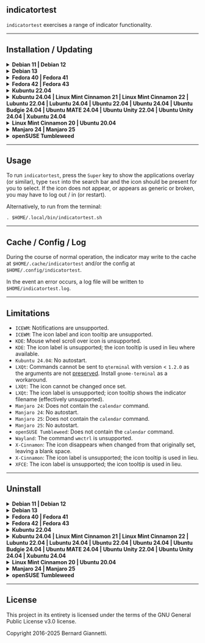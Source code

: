 indicatortest
---

`indicatortest` exercises a range of indicator functionality.


---
Installation / Updating
-----------------------

<details><summary><b>Debian 11 | Debian 12</b></summary>

1. Install operating system packages:

    ```
    sudo apt-get -y install calendar fortune-mod fortunes gir1.2-ayatanaappindicator3-0.1 gnome-shell-extension-appindicator libcairo2-dev libgirepository1.0-dev libnotify-bin pulseaudio-utils python3-pip python3-venv wl-clipboard wmctrl
    ```

2. Create a `Python3` virtual environment at `$HOME/.local/venv_indicators` and install `indicatortest`, including icons, .desktop and run script:
    ```
    indicator=indicatortest && \
    venv=$HOME/.local/venv_indicators && \
    if [ ! -d ${venv} ]; then python3 -m venv ${venv}; fi && \
    . ${venv}/bin/activate && \
    python3 -m pip install --upgrade PyGObject\<=3.50.0 https://github.com/iconindicators/appindicators/releases/download/1.0/indicatortest-1.0.17-py3-none-any.whl && \
    deactivate && \
    . $(ls -d ${venv}/lib/python3.* | head -1)/site-packages/${indicator}/platform/linux/install.sh ${venv}
    ```
3. For the `appindicator` extension to take effect, log out / in (or restart) and in a terminal run:
    ```
    gnome-extensions enable ubuntu-appindicators@ubuntu.com
    ```

</details>

<details><summary><b>Debian 13</b></summary>

1. Install operating system packages:

    ```
    sudo apt-get -y install calendar fortune-mod fortunes gir1.2-ayatanaappindicator3-0.1 gnome-shell-extension-appindicator libcairo2-dev libgirepository-2.0-dev libnotify-bin pulseaudio-utils python3-pip python3-venv wl-clipboard wmctrl
    ```

2. Create a `Python3` virtual environment at `$HOME/.local/venv_indicators` and install `indicatortest`, including icons, .desktop and run script:
    ```
    indicator=indicatortest && \
    venv=$HOME/.local/venv_indicators && \
    if [ ! -d ${venv} ]; then python3 -m venv ${venv}; fi && \
    . ${venv}/bin/activate && \
    python3 -m pip install --upgrade PyGObject https://github.com/iconindicators/appindicators/releases/download/1.0/indicatortest-1.0.17-py3-none-any.whl && \
    deactivate && \
    . $(ls -d ${venv}/lib/python3.* | head -1)/site-packages/${indicator}/platform/linux/install.sh ${venv}
    ```
3. For the `appindicator` extension to take effect, log out / in (or restart) and in a terminal run:
    ```
    gnome-extensions enable ubuntu-appindicators@ubuntu.com
    ```

</details>

<details><summary><b>Fedora 40 | Fedora 41</b></summary>

1. Install operating system packages:

    ```
    sudo dnf -y install cairo-gobject-devel calendar fortune-mod gcc gobject-introspection-devel libappindicator-gtk3 pulseaudio-utils python3-devel python3-pip wl-clipboard wmctrl
    ```

2. Create a `Python3` virtual environment at `$HOME/.local/venv_indicators` and install `indicatortest`, including icons, .desktop and run script:
    ```
    indicator=indicatortest && \
    venv=$HOME/.local/venv_indicators && \
    if [ ! -d ${venv} ]; then python3 -m venv ${venv}; fi && \
    . ${venv}/bin/activate && \
    python3 -m pip install --upgrade PyGObject https://github.com/iconindicators/appindicators/releases/download/1.0/indicatortest-1.0.17-py3-none-any.whl && \
    deactivate && \
    . $(ls -d ${venv}/lib/python3.* | head -1)/site-packages/${indicator}/platform/linux/install.sh ${venv}
    ```
3. Install the `GNOME Shell` `AppIndicator and KStatusNotifierItem Support` [extension](https://extensions.gnome.org/extension/615/appindicator-support).

</details>

<details><summary><b>Fedora 42 | Fedora 43</b></summary>

1. Install operating system packages:

    ```
    sudo dnf -y install cairo-gobject-devel calendar fortune-mod gcc gobject-introspection-devel libappindicator-gtk3 python3-devel python3-pip wl-clipboard wmctrl
    ```

2. Create a `Python3` virtual environment at `$HOME/.local/venv_indicators` and install `indicatortest`, including icons, .desktop and run script:
    ```
    indicator=indicatortest && \
    venv=$HOME/.local/venv_indicators && \
    if [ ! -d ${venv} ]; then python3 -m venv ${venv}; fi && \
    . ${venv}/bin/activate && \
    python3 -m pip install --upgrade PyGObject https://github.com/iconindicators/appindicators/releases/download/1.0/indicatortest-1.0.17-py3-none-any.whl && \
    deactivate && \
    . $(ls -d ${venv}/lib/python3.* | head -1)/site-packages/${indicator}/platform/linux/install.sh ${venv}
    ```
3. Install the `GNOME Shell` `AppIndicator and KStatusNotifierItem Support` [extension](https://extensions.gnome.org/extension/615/appindicator-support).

</details>

<details><summary><b>Kubuntu 22.04</b></summary>

1. Install operating system packages:

    ```
    sudo apt-get -y install calendar fortune-mod fortunes gir1.2-ayatanaappindicator3-0.1 libcairo2-dev libgirepository1.0-dev libnotify-bin pulseaudio-utils python3-pip python3-venv wl-clipboard wmctrl
    ```

2. Create a `Python3` virtual environment at `$HOME/.local/venv_indicators` and install `indicatortest`, including icons, .desktop and run script:
    ```
    indicator=indicatortest && \
    venv=$HOME/.local/venv_indicators && \
    if [ ! -d ${venv} ]; then python3 -m venv ${venv}; fi && \
    . ${venv}/bin/activate && \
    python3 -m pip install --upgrade PyGObject\<=3.50.0 https://github.com/iconindicators/appindicators/releases/download/1.0/indicatortest-1.0.17-py3-none-any.whl && \
    deactivate && \
    . $(ls -d ${venv}/lib/python3.* | head -1)/site-packages/${indicator}/platform/linux/install.sh ${venv}
    ```
3. Install the `GNOME Shell` `AppIndicator and KStatusNotifierItem Support` [extension](https://extensions.gnome.org/extension/615/appindicator-support).

</details>

<details><summary><b>Kubuntu 24.04 | Linux Mint Cinnamon 21 | Linux Mint Cinnamon 22 | Lubuntu 22.04 | Lubuntu 24.04 | Ubuntu 22.04 | Ubuntu 24.04 | Ubuntu Budgie 24.04 | Ubuntu MATE 24.04 | Ubuntu Unity 22.04 | Ubuntu Unity 24.04 | Xubuntu 24.04</b></summary>

1. Install operating system packages:

    ```
    sudo apt-get -y install calendar fortune-mod fortunes gir1.2-ayatanaappindicator3-0.1 libcairo2-dev libgirepository1.0-dev libnotify-bin pulseaudio-utils python3-pip python3-venv wl-clipboard wmctrl
    ```

2. Create a `Python3` virtual environment at `$HOME/.local/venv_indicators` and install `indicatortest`, including icons, .desktop and run script:
    ```
    indicator=indicatortest && \
    venv=$HOME/.local/venv_indicators && \
    if [ ! -d ${venv} ]; then python3 -m venv ${venv}; fi && \
    . ${venv}/bin/activate && \
    python3 -m pip install --upgrade PyGObject\<=3.50.0 https://github.com/iconindicators/appindicators/releases/download/1.0/indicatortest-1.0.17-py3-none-any.whl && \
    deactivate && \
    . $(ls -d ${venv}/lib/python3.* | head -1)/site-packages/${indicator}/platform/linux/install.sh ${venv}
    ```
</details>

<details><summary><b>Linux Mint Cinnamon 20 | Ubuntu 20.04</b></summary>

1. Install operating system packages:

    ```
    sudo apt-get -y install fortune-mod fortunes gir1.2-ayatanaappindicator3-0.1 libcairo2-dev libgirepository1.0-dev libnotify-bin pulseaudio-utils python3-pip python3-venv wl-clipboard wmctrl
    ```

2. Create a `Python3` virtual environment at `$HOME/.local/venv_indicators` and install `indicatortest`, including icons, .desktop and run script:
    ```
    indicator=indicatortest && \
    venv=$HOME/.local/venv_indicators && \
    if [ ! -d ${venv} ]; then python3 -m venv ${venv}; fi && \
    . ${venv}/bin/activate && \
    python3 -m pip install --upgrade PyGObject\<=3.50.0 https://github.com/iconindicators/appindicators/releases/download/1.0/indicatortest-1.0.17-py3-none-any.whl && \
    deactivate && \
    . $(ls -d ${venv}/lib/python3.* | head -1)/site-packages/${indicator}/platform/linux/install.sh ${venv}
    ```
</details>

<details><summary><b>Manjaro 24 | Manjaro 25</b></summary>

1. Install operating system packages:

    ```
    sudo pacman -S --noconfirm cairo fortune-mod gcc libayatana-appindicator pkgconf wl-clipboard wmctrl
    ```

2. Create a `Python3` virtual environment at `$HOME/.local/venv_indicators` and install `indicatortest`, including icons, .desktop and run script:
    ```
    indicator=indicatortest && \
    venv=$HOME/.local/venv_indicators && \
    if [ ! -d ${venv} ]; then python3 -m venv ${venv}; fi && \
    . ${venv}/bin/activate && \
    python3 -m pip install --upgrade PyGObject https://github.com/iconindicators/appindicators/releases/download/1.0/indicatortest-1.0.17-py3-none-any.whl && \
    deactivate && \
    . $(ls -d ${venv}/lib/python3.* | head -1)/site-packages/${indicator}/platform/linux/install.sh ${venv}
    ```
</details>

<details><summary><b>openSUSE Tumbleweed</b></summary>

1. Install operating system packages:

    ```
    sudo zypper install -y cairo-devel fortune gcc gobject-introspection-devel python3-devel typelib-1_0-AyatanaAppIndicator3-0_1 wl-clipboard
    ```

2. Create a `Python3` virtual environment at `$HOME/.local/venv_indicators` and install `indicatortest`, including icons, .desktop and run script:
    ```
    indicator=indicatortest && \
    venv=$HOME/.local/venv_indicators && \
    if [ ! -d ${venv} ]; then python3 -m venv ${venv}; fi && \
    . ${venv}/bin/activate && \
    python3 -m pip install --upgrade PyGObject https://github.com/iconindicators/appindicators/releases/download/1.0/indicatortest-1.0.17-py3-none-any.whl && \
    deactivate && \
    . $(ls -d ${venv}/lib/python3.* | head -1)/site-packages/${indicator}/platform/linux/install.sh ${venv}
    ```
3. Install the `GNOME Shell` `AppIndicator and KStatusNotifierItem Support` [extension](https://extensions.gnome.org/extension/615/appindicator-support).

</details>



---
Usage
-----

To run `indicatortest`, press the `Super` key to show the applications overlay (or similar), type `test` into the search bar and the icon should be present for you to select.  If the icon does not appear, or appears as generic or broken, you may have to log out / in (or restart).

Alternatively, to run from the terminal:

```. $HOME/.local/bin/indicatortest.sh```



---
Cache / Config / Log
--------------------

During the course of normal operation, the indicator may write to the cache at `$HOME/.cache/indicatortest` and/or the config at `$HOME/.config/indicatortest`.

In the event an error occurs, a log file will be written to `$HOME/indicatortest.log`.



---
Limitations
-----------

- `ICEWM`: Notifications are unsupported.
- `ICEWM`: The icon label and icon tooltip are unsupported.
- `KDE`: Mouse wheel scroll over icon is unsupported.
- `KDE`: The icon label is unsupported; the icon tooltip is used in lieu where available.
- `Kubuntu 24.04`: No autostart.
- `LXQt`: Commands cannot be sent to `qterminal` with version < `1.2.0` as the arguments are not [preserved](https://github.com/lxqt/qterminal/issues/335). Install `gnome-terminal` as a workaround.
- `LXQt`: The icon cannot be changed once set.
- `LXQt`: The icon label is unsupported; icon tooltip shows the indicator filename (effectively unsupported).
- `Manjaro 24`: Does not contain the `calendar` command.
- `Manjaro 24`: No autostart.
- `Manjaro 25`: Does not contain the `calendar` command.
- `Manjaro 25`: No autostart.
- `openSUSE Tumbleweed`: Does not contain the `calendar` command.
- `Wayland`: The command `wmctrl` is unsupported.
- `X-Cinnamon`: The icon disappears when changed from that originally set, leaving a blank space.
- `X-Cinnamon`: The icon label is unsupported; the icon tooltip is used in lieu.
- `XFCE`: The icon label is unsupported; the icon tooltip is used in lieu.



---
Uninstall
---------

<details><summary><b>Debian 11 | Debian 12</b></summary>

1. Uninstall operating system packages:

    ```
    sudo apt-get -y remove calendar fortune-mod fortunes gir1.2-ayatanaappindicator3-0.1 gnome-shell-extension-appindicator libcairo2-dev libgirepository1.0-dev libnotify-bin pulseaudio-utils python3-pip python3-venv wl-clipboard wmctrl
    ```

2. Uninstall the indicator from the `Python3` virtual environment, including icons, .desktop and run script:
    ```
    indicator=indicatortest && \
    venv=$HOME/.local/venv_indicators && \
    $(ls -d ${venv}/lib/python3.* | head -1)/site-packages/${indicator}/platform/linux/uninstall.sh && \
    . ${venv}/bin/activate && \
    python3 -m pip uninstall --yes ${indicator} && \
    count=$(python3 -m pip --disable-pip-version-check list | grep -o "indicator" | wc -l) && \
    deactivate && \
    if [ "$count" -eq "0" ]; then rm -f -r ${venv}; fi 
    ```

    The configuration directory `$HOME/.config/indicatortest` will not be deleted.

    The cache directory `$HOME/.cache/indicatortest` will be deleted.

    If no other indicators remain installed, the virtual environment will be deleted.

</details>

<details><summary><b>Debian 13</b></summary>

1. Uninstall operating system packages:

    ```
    sudo apt-get -y remove calendar fortune-mod fortunes gir1.2-ayatanaappindicator3-0.1 gnome-shell-extension-appindicator libcairo2-dev libgirepository-2.0-dev libnotify-bin pulseaudio-utils python3-pip python3-venv wl-clipboard wmctrl
    ```

2. Uninstall the indicator from the `Python3` virtual environment, including icons, .desktop and run script:
    ```
    indicator=indicatortest && \
    venv=$HOME/.local/venv_indicators && \
    $(ls -d ${venv}/lib/python3.* | head -1)/site-packages/${indicator}/platform/linux/uninstall.sh && \
    . ${venv}/bin/activate && \
    python3 -m pip uninstall --yes ${indicator} && \
    count=$(python3 -m pip --disable-pip-version-check list | grep -o "indicator" | wc -l) && \
    deactivate && \
    if [ "$count" -eq "0" ]; then rm -f -r ${venv}; fi 
    ```

    The configuration directory `$HOME/.config/indicatortest` will not be deleted.

    The cache directory `$HOME/.cache/indicatortest` will be deleted.

    If no other indicators remain installed, the virtual environment will be deleted.

</details>

<details><summary><b>Fedora 40 | Fedora 41</b></summary>

1. Uninstall operating system packages:

    ```
    sudo dnf -y remove cairo-gobject-devel calendar fortune-mod gcc gobject-introspection-devel libappindicator-gtk3 pulseaudio-utils python3-devel python3-pip wl-clipboard wmctrl
    ```

2. Uninstall the indicator from the `Python3` virtual environment, including icons, .desktop and run script:
    ```
    indicator=indicatortest && \
    venv=$HOME/.local/venv_indicators && \
    $(ls -d ${venv}/lib/python3.* | head -1)/site-packages/${indicator}/platform/linux/uninstall.sh && \
    . ${venv}/bin/activate && \
    python3 -m pip uninstall --yes ${indicator} && \
    count=$(python3 -m pip --disable-pip-version-check list | grep -o "indicator" | wc -l) && \
    deactivate && \
    if [ "$count" -eq "0" ]; then rm -f -r ${venv}; fi 
    ```

    The configuration directory `$HOME/.config/indicatortest` will not be deleted.

    The cache directory `$HOME/.cache/indicatortest` will be deleted.

    If no other indicators remain installed, the virtual environment will be deleted.

3. The `GNOME Shell` `AppIndicator and KStatusNotifierItem Support` extension may be turned [off](https://extensions.gnome.org/extension/615/appindicator-support) if no longer in use by other indicators.

</details>

<details><summary><b>Fedora 42 | Fedora 43</b></summary>

1. Uninstall operating system packages:

    ```
    sudo dnf -y remove cairo-gobject-devel calendar fortune-mod gcc gobject-introspection-devel libappindicator-gtk3 python3-devel python3-pip wl-clipboard wmctrl
    ```

2. Uninstall the indicator from the `Python3` virtual environment, including icons, .desktop and run script:
    ```
    indicator=indicatortest && \
    venv=$HOME/.local/venv_indicators && \
    $(ls -d ${venv}/lib/python3.* | head -1)/site-packages/${indicator}/platform/linux/uninstall.sh && \
    . ${venv}/bin/activate && \
    python3 -m pip uninstall --yes ${indicator} && \
    count=$(python3 -m pip --disable-pip-version-check list | grep -o "indicator" | wc -l) && \
    deactivate && \
    if [ "$count" -eq "0" ]; then rm -f -r ${venv}; fi 
    ```

    The configuration directory `$HOME/.config/indicatortest` will not be deleted.

    The cache directory `$HOME/.cache/indicatortest` will be deleted.

    If no other indicators remain installed, the virtual environment will be deleted.

3. The `GNOME Shell` `AppIndicator and KStatusNotifierItem Support` extension may be turned [off](https://extensions.gnome.org/extension/615/appindicator-support) if no longer in use by other indicators.

</details>

<details><summary><b>Kubuntu 22.04</b></summary>

1. Uninstall operating system packages:

    ```
    sudo apt-get -y remove calendar fortune-mod fortunes gir1.2-ayatanaappindicator3-0.1 libcairo2-dev libgirepository1.0-dev libnotify-bin pulseaudio-utils python3-pip python3-venv wl-clipboard wmctrl
    ```

2. Uninstall the indicator from the `Python3` virtual environment, including icons, .desktop and run script:
    ```
    indicator=indicatortest && \
    venv=$HOME/.local/venv_indicators && \
    $(ls -d ${venv}/lib/python3.* | head -1)/site-packages/${indicator}/platform/linux/uninstall.sh && \
    . ${venv}/bin/activate && \
    python3 -m pip uninstall --yes ${indicator} && \
    count=$(python3 -m pip --disable-pip-version-check list | grep -o "indicator" | wc -l) && \
    deactivate && \
    if [ "$count" -eq "0" ]; then rm -f -r ${venv}; fi 
    ```

    The configuration directory `$HOME/.config/indicatortest` will not be deleted.

    The cache directory `$HOME/.cache/indicatortest` will be deleted.

    If no other indicators remain installed, the virtual environment will be deleted.

3. The `GNOME Shell` `AppIndicator and KStatusNotifierItem Support` extension may be turned [off](https://extensions.gnome.org/extension/615/appindicator-support) if no longer in use by other indicators.

</details>

<details><summary><b>Kubuntu 24.04 | Linux Mint Cinnamon 21 | Linux Mint Cinnamon 22 | Lubuntu 22.04 | Lubuntu 24.04 | Ubuntu 22.04 | Ubuntu 24.04 | Ubuntu Budgie 24.04 | Ubuntu MATE 24.04 | Ubuntu Unity 22.04 | Ubuntu Unity 24.04 | Xubuntu 24.04</b></summary>

1. Uninstall operating system packages:

    ```
    sudo apt-get -y remove calendar fortune-mod fortunes gir1.2-ayatanaappindicator3-0.1 libcairo2-dev libgirepository1.0-dev libnotify-bin pulseaudio-utils python3-pip python3-venv wl-clipboard wmctrl
    ```

2. Uninstall the indicator from the `Python3` virtual environment, including icons, .desktop and run script:
    ```
    indicator=indicatortest && \
    venv=$HOME/.local/venv_indicators && \
    $(ls -d ${venv}/lib/python3.* | head -1)/site-packages/${indicator}/platform/linux/uninstall.sh && \
    . ${venv}/bin/activate && \
    python3 -m pip uninstall --yes ${indicator} && \
    count=$(python3 -m pip --disable-pip-version-check list | grep -o "indicator" | wc -l) && \
    deactivate && \
    if [ "$count" -eq "0" ]; then rm -f -r ${venv}; fi 
    ```

    The configuration directory `$HOME/.config/indicatortest` will not be deleted.

    The cache directory `$HOME/.cache/indicatortest` will be deleted.

    If no other indicators remain installed, the virtual environment will be deleted.

</details>

<details><summary><b>Linux Mint Cinnamon 20 | Ubuntu 20.04</b></summary>

1. Uninstall operating system packages:

    ```
    sudo apt-get -y remove fortune-mod fortunes gir1.2-ayatanaappindicator3-0.1 libcairo2-dev libgirepository1.0-dev libnotify-bin pulseaudio-utils python3-pip python3-venv wl-clipboard wmctrl
    ```

2. Uninstall the indicator from the `Python3` virtual environment, including icons, .desktop and run script:
    ```
    indicator=indicatortest && \
    venv=$HOME/.local/venv_indicators && \
    $(ls -d ${venv}/lib/python3.* | head -1)/site-packages/${indicator}/platform/linux/uninstall.sh && \
    . ${venv}/bin/activate && \
    python3 -m pip uninstall --yes ${indicator} && \
    count=$(python3 -m pip --disable-pip-version-check list | grep -o "indicator" | wc -l) && \
    deactivate && \
    if [ "$count" -eq "0" ]; then rm -f -r ${venv}; fi 
    ```

    The configuration directory `$HOME/.config/indicatortest` will not be deleted.

    The cache directory `$HOME/.cache/indicatortest` will be deleted.

    If no other indicators remain installed, the virtual environment will be deleted.

</details>

<details><summary><b>Manjaro 24 | Manjaro 25</b></summary>

1. Uninstall operating system packages:

    ```
    sudo pacman -R --noconfirm cairo fortune-mod gcc libayatana-appindicator pkgconf wl-clipboard wmctrl
    ```

2. Uninstall the indicator from the `Python3` virtual environment, including icons, .desktop and run script:
    ```
    indicator=indicatortest && \
    venv=$HOME/.local/venv_indicators && \
    $(ls -d ${venv}/lib/python3.* | head -1)/site-packages/${indicator}/platform/linux/uninstall.sh && \
    . ${venv}/bin/activate && \
    python3 -m pip uninstall --yes ${indicator} && \
    count=$(python3 -m pip --disable-pip-version-check list | grep -o "indicator" | wc -l) && \
    deactivate && \
    if [ "$count" -eq "0" ]; then rm -f -r ${venv}; fi 
    ```

    The configuration directory `$HOME/.config/indicatortest` will not be deleted.

    The cache directory `$HOME/.cache/indicatortest` will be deleted.

    If no other indicators remain installed, the virtual environment will be deleted.

</details>

<details><summary><b>openSUSE Tumbleweed</b></summary>

1. Uninstall operating system packages:

    ```
    sudo zypper remove -y cairo-devel fortune gcc gobject-introspection-devel python3-devel typelib-1_0-AyatanaAppIndicator3-0_1 wl-clipboard
    ```

2. Uninstall the indicator from the `Python3` virtual environment, including icons, .desktop and run script:
    ```
    indicator=indicatortest && \
    venv=$HOME/.local/venv_indicators && \
    $(ls -d ${venv}/lib/python3.* | head -1)/site-packages/${indicator}/platform/linux/uninstall.sh && \
    . ${venv}/bin/activate && \
    python3 -m pip uninstall --yes ${indicator} && \
    count=$(python3 -m pip --disable-pip-version-check list | grep -o "indicator" | wc -l) && \
    deactivate && \
    if [ "$count" -eq "0" ]; then rm -f -r ${venv}; fi 
    ```

    The configuration directory `$HOME/.config/indicatortest` will not be deleted.

    The cache directory `$HOME/.cache/indicatortest` will be deleted.

    If no other indicators remain installed, the virtual environment will be deleted.

3. The `GNOME Shell` `AppIndicator and KStatusNotifierItem Support` extension may be turned [off](https://extensions.gnome.org/extension/615/appindicator-support) if no longer in use by other indicators.

</details>



---
License
-------

This project in its entirety is licensed under the terms of the GNU General Public License v3.0 license.

Copyright 2016-2025 Bernard Giannetti.
